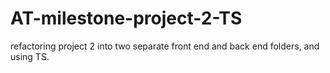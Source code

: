 # AT-milestone-project-2-TS
refactoring project 2 into two separate front end and back end folders, and using TS.
